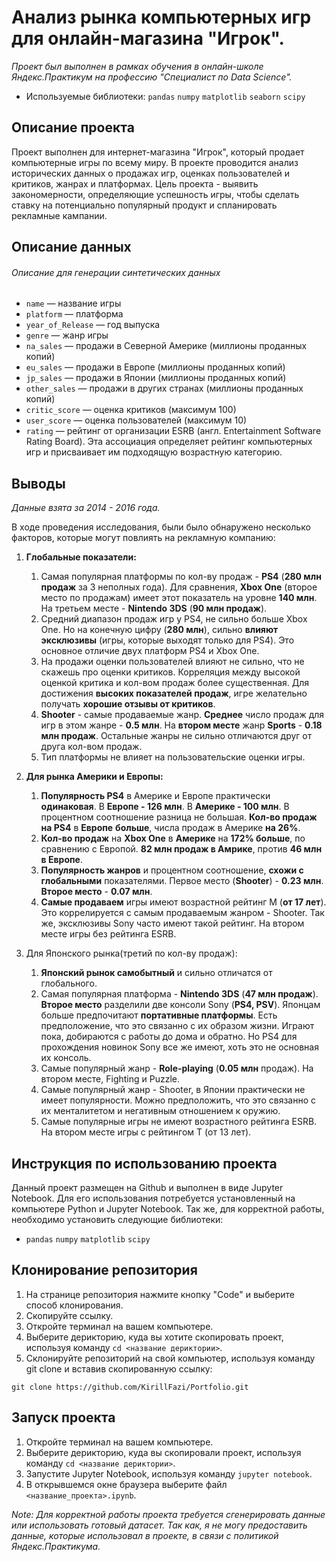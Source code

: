 # Анализ рынка компьютерных игр для онлайн-магазина "Игрок".

*Проект был выполнен в рамках обучения в онлайн-школе Яндекс.Практикум на профессию "Специалист по Data Science".*
- Используемые библиотеки: `pandas` `numpy` `matplotlib` `seaborn` `scipy`

## Описание проекта
Проект выполнен для интернет-магазина "Игрок", который продает компьютерные игры по всему миру. 
В проекте проводится анализ исторических данных о продажах игр, оценках пользователей и критиков, жанрах и платформах. 
Цель проекта - выявить закономерности, определяющие успешность игры, чтобы сделать ставку на потенциально популярный 
продукт и спланировать рекламные кампании.

## Описание данных
###### Описание для генерации синтетических данных
- `name` — название игры
- `platform` — платформа
- `year_of_Release` — год выпуска
- `genre` — жанр игры
- `na_sales` — продажи в Северной Америке (миллионы проданных копий)
- `eu_sales` — продажи в Европе (миллионы проданных копий)
- `jp_sales` — продажи в Японии (миллионы проданных копий)
- `other_sales` — продажи в других странах (миллионы проданных копий)
- `critic_score` — оценка критиков (максимум 100)
- `user_score` — оценка пользователей (максимум 10)
- `rating` — рейтинг от организации ESRB (англ. Entertainment Software Rating Board). Эта ассоциация определяет рейтинг компьютерных игр и присваивает им подходящую возрастную категорию.

## Выводы

*Данные взята за 2014 - 2016 года.*

В ходе проведения исследования, были было обнаружено несколько факторов, которые могут повлиять на рекламную компанию:
1. **Глобальные показатели:**
    1. Самая популярная платформы по кол-ву продаж - **PS4** (**280 млн продаж** за 3 неполных года). Для сравнения, **Xbox One** (второе место по продажам) имеет этот показатель на уровне **140 млн**. На третьем месте -  **Nintendo 3DS** (**90 млн продаж**).
    2. Средний диапазон продаж игр у PS4, не сильно больше Xbox One. Но на конечную цифру (**280 млн**), сильно **влияют эксклюзивы** (игры, которые выходят только для PS4). Это основное отличие двух платформ PS4 и Xbox One.
    3. На продажи оценки пользователей влияют не сильно, что не скажешь про оценки критиков. Корреляция между высокой оценкой критика и кол-вом продаж более существенная. Для достижения **высоких показателей продаж**, игре желательно получать **хорошие отзывы от критиков**.
    4. **Shooter** - самые продаваемые жанр. **Среднее** число продаж для игр в этом жанре - **0.5 млн**. На **втором месте** жанр **Sports** - **0.18 млн продаж**. Остальные жанры не сильно отличаются друг от друга кол-вом продаж.
    5. Тип платформы не влияет на пользовательские оценки игры.

2. **Для рынка Америки и Европы:**
    1. **Популярность PS4** в Америке и Европе практически **одинаковая**. В **Европе - 126 млн**. В **Америке - 100 млн**.  В процентном соотношение разница не большая. **Кол-во продаж на PS4** в **Европе** **больше**, числа продаж в Америке **на 26%**.
    2. **Кол-во продаж** на **Xbox One** в **Америке** на **172% больше**, по сравнению с Европой. **82 млн продаж в Амрике**,  против **46 млн в Европе**.
    3. **Популярность жанров** и процентном соотношение, **схожи с глобальными** показателями. Первое место (**Shooter**) - **0.23 млн**. **Второе место** - **0.07 млн**.
    4. **Самые продаваем** игры имеют возрастной рейтинг M (**от 17 лет**). Это коррелируется с самым продаваемым жанром - Shooter. Так же, эксклюзивы Sony часто имеют такой рейтинг. На втором месте игры без рейтинга ESRB.

3. Для Японского рынка(третий по кол-ву продаж):
    1. **Японский рынок самобытный** и сильно отличатся от глобального.
    2. Самая популярная платформа - **Nintendo 3DS** (**47 млн продаж**). **Второе место** разделили две консоли Sony (**PS4, PSV**). Японцам больше предпочитают **портативные платформы**. Есть предположение, что это связанно с их образом жизни. Играют пока, добираются с работы до дома и обратно. Но PS4 для прохождения новинок Sony все же имеют, хоть это не основная их консоль.
    3. Самые популярный жанр - **Role-playing** (**0.05 млн** продаж). На втором месте, Fighting и Puzzle.
    4. Самые популярный жанр - Shooter, в Японии практически не имеет популярности. Можно предположить, что это связанно с их менталитетом и негативным отношением к оружию.
    5. Самые популярные игры не имеют возрастного рейтинга ESRB. На втором месте игры с рейтингом T (от 13 лет).


## Инструкция по использованию проекта
Данный проект размещен на Github и выполнен в виде Jupyter Notebook. Для его использования потребуется установленный на компьютере Python и Jupyter Notebook. Так же, для корректной работы, необходимо установить следующие библиотеки:
- `pandas` `numpy` `matplotlib` `scipy`

## Клонирование репозитория

1. На странице репозитория нажмите кнопку "Code" и выберите способ клонирования.
2. Скопируйте ссылку.
3. Откройте терминал на вашем компьютере.
4. Выберите дерикторию, куда вы хотите скопировать проект, используя команду `cd <название дериктории>`.
5. Склонируйте репозиторий на свой компьютер, используя команду git clone и вставив скопированную ссылку:
```
git clone https://github.com/KirillFazi/Portfolio.git
```

## Запуск проекта

1. Откройте терминал на вашем компьютере.
2. Выберите дерикторию, куда вы скопировали проект, используя команду `cd <название дериктории>`.
3. Запустите Jupyter Notebook, используя команду `jupyter notebook`.
4. В открывшемся окне браузера выберите файл `<название_проекта>.ipynb`.

*Note: Для корректной работы проекта требуется сгенерировать данные или использовать готовый датасет. Так как, я не могу предоставить данные, которые использовал в проекте, в связи с политикой Яндекс.Практикума.*
